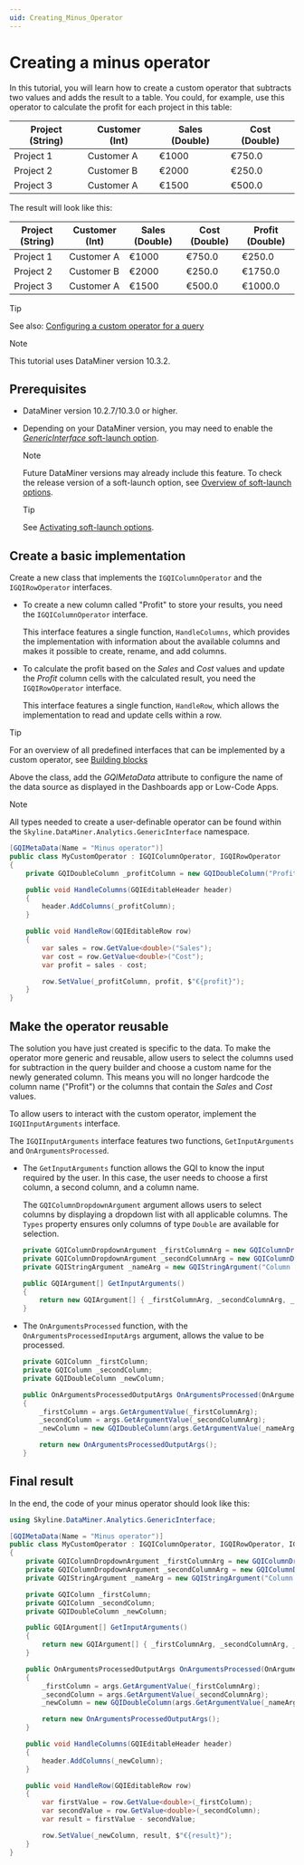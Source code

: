 ```yaml
---
uid: Creating_Minus_Operator
---
```


# Creating a minus operator

In this tutorial, you will learn how to create a custom operator that subtracts two values and adds the result to a table. You could, for example, use this operator to calculate the profit for each project in this table:

| Project (String) | Customer (Int) | Sales (Double) | Cost (Double) |
| ---------------- | -------------- | -------------- | ------------- |
| Project 1        | Customer A     | €1000          | €750.0        |
| Project 2        | Customer B     | €2000          | €250.0        |
| Project 3        | Customer A     | €1500          | €500.0        |

The result will look like this:

| Project (String) | Customer (Int) | Sales (Double) | Cost (Double) | Profit (Double) |
| ---------------- | -------------- | -------------- | ------------- | --------------- |
| Project 1        | Customer A     | €1000          | €750.0        | €250.0          |
| Project 2        | Customer B     | €2000          | €250.0        | €1750.0         |
| Project 3        | Customer A     | €1500          | €500.0        | €1000.0         |

> [!TIP]
> See also: [Configuring a custom operator for a query](xref:GQI_Custom_Operator)

> [!NOTE]
> This tutorial uses DataMiner version 10.3.2.

## Prerequisites

- DataMiner version 10.2.7/10.3.0 or higher.

- Depending on your DataMiner version, you may need to enable the [*GenericInterface* soft-launch option](xref:Overview_of_Soft_Launch_Options#genericinterface).

  > [!NOTE]
  > Future DataMiner versions may already include this feature. To check the release version of a soft-launch option, see [Overview of soft-launch options](xref:Overview_of_Soft_Launch_Options).

  > [!TIP]
  > See [Activating soft-launch options](xref:Activating_Soft_Launch_Options).

## Create a basic implementation

Create a new class that implements the `IGQIColumnOperator` and the `IGQIRowOperator` interfaces.

- To create a new column called "Profit" to store your results, you need the `IGQIColumnOperator` interface.

  This interface features a single function, `HandleColumns`, which provides the implementation with information about the available columns and makes it possible to create, rename, and add columns.

- To calculate the profit based on the *Sales* and *Cost* values and update the *Profit* column cells with the calculated result, you need the `IGQIRowOperator` interface.

  This interface features a single function, `HandleRow`, which allows the implementation to read and update cells within a row.

> [!TIP]
> For an overview of all predefined interfaces that can be implemented by a custom operator, see [Building blocks](xref:CO_Building_blocks)

Above the class, add the *GQIMetaData* attribute to configure the name of the data source as displayed in the Dashboards app or Low-Code Apps.

> [!NOTE]
> All types needed to create a user-definable operator can be found within the `Skyline.DataMiner.Analytics.GenericInterface` namespace.

```csharp
[GQIMetaData(Name = "Minus operator")]
public class MyCustomOperator : IGQIColumnOperator, IGQIRowOperator
{
    private GQIDoubleColumn _profitColumn = new GQIDoubleColumn("Profit");

    public void HandleColumns(GQIEditableHeader header)
    {
        header.AddColumns(_profitColumn);
    }

    public void HandleRow(GQIEditableRow row)
    {
        var sales = row.GetValue<double>("Sales");
        var cost = row.GetValue<double>("Cost");
        var profit = sales - cost;

        row.SetValue(_profitColumn, profit, $"€{profit}");
    }
}
```

## Make the operator reusable

The solution you have just created is specific to the data. To make the operator more generic and reusable, allow users to select the columns used for subtraction in the query builder and choose a custom name for the newly generated column. This means you will no longer hardcode the column name ("Profit") or the columns that contain the *Sales* and *Cost* values.

To allow users to interact with the custom operator, implement the `IGQIInputArguments` interface.

The `IGQIInputArguments` interface features two functions, `GetInputArguments` and `OnArgumentsProcessed`.

- The `GetInputArguments` function allows the GQI to know the input required by the user. In this case, the user needs to choose a first column, a second column, and a column name.

  The `GQIColumnDropdownArgument` argument allows users to select columns by displaying a dropdown list with all applicable columns. The `Types` property ensures only columns of type `Double` are available for selection.

  ```csharp
  private GQIColumnDropdownArgument _firstColumnArg = new GQIColumnDropdownArgument("First column") { IsRequired = true, Types = new GQIColumnType[] { GQIColumnType.Double } };
  private GQIColumnDropdownArgument _secondColumnArg = new GQIColumnDropdownArgument("Second column") { IsRequired = true, Types = new GQIColumnType[] { GQIColumnType.Double } };
  private GQIStringArgument _nameArg = new GQIStringArgument("Column name") { IsRequired = true };

  public GQIArgument[] GetInputArguments()
  {
      return new GQIArgument[] { _firstColumnArg, _secondColumnArg, _nameArg };
  }
  ```

- The `OnArgumentsProcessed` function, with the `OnArgumentsProcessedInputArgs` argument, allows the value to be processed.

  ```csharp
  private GQIColumn _firstColumn;
  private GQIColumn _secondColumn;
  private GQIDoubleColumn _newColumn;

  public OnArgumentsProcessedOutputArgs OnArgumentsProcessed(OnArgumentsProcessedInputArgs args)
  {
      _firstColumn = args.GetArgumentValue(_firstColumnArg);
      _secondColumn = args.GetArgumentValue(_secondColumnArg);
      _newColumn = new GQIDoubleColumn(args.GetArgumentValue(_nameArg));

      return new OnArgumentsProcessedOutputArgs();
  }
  ```

## Final result

In the end, the code of your minus operator should look like this:

```csharp
using Skyline.DataMiner.Analytics.GenericInterface;

[GQIMetaData(Name = "Minus operator")]
public class MyCustomOperator : IGQIColumnOperator, IGQIRowOperator, IGQIInputArguments
{
    private GQIColumnDropdownArgument _firstColumnArg = new GQIColumnDropdownArgument("First column") { IsRequired = true, Types = new GQIColumnType[] { GQIColumnType.Double } };
    private GQIColumnDropdownArgument _secondColumnArg = new GQIColumnDropdownArgument("Second column") { IsRequired = true, Types = new GQIColumnType[] { GQIColumnType.Double } };
    private GQIStringArgument _nameArg = new GQIStringArgument("Column name") { IsRequired = true };

    private GQIColumn _firstColumn;
    private GQIColumn _secondColumn;
    private GQIDoubleColumn _newColumn;

    public GQIArgument[] GetInputArguments()
    {
        return new GQIArgument[] { _firstColumnArg, _secondColumnArg, _nameArg };
    }

    public OnArgumentsProcessedOutputArgs OnArgumentsProcessed(OnArgumentsProcessedInputArgs args)
    {
        _firstColumn = args.GetArgumentValue(_firstColumnArg);
        _secondColumn = args.GetArgumentValue(_secondColumnArg);
        _newColumn = new GQIDoubleColumn(args.GetArgumentValue(_nameArg));

        return new OnArgumentsProcessedOutputArgs();
    }

    public void HandleColumns(GQIEditableHeader header)
    {
        header.AddColumns(_newColumn);
    }

    public void HandleRow(GQIEditableRow row)
    {
        var firstValue = row.GetValue<double>(_firstColumn);
        var secondValue = row.GetValue<double>(_secondColumn);
        var result = firstValue - secondValue;

        row.SetValue(_newColumn, result, $"€{result}");
    }
}
```
